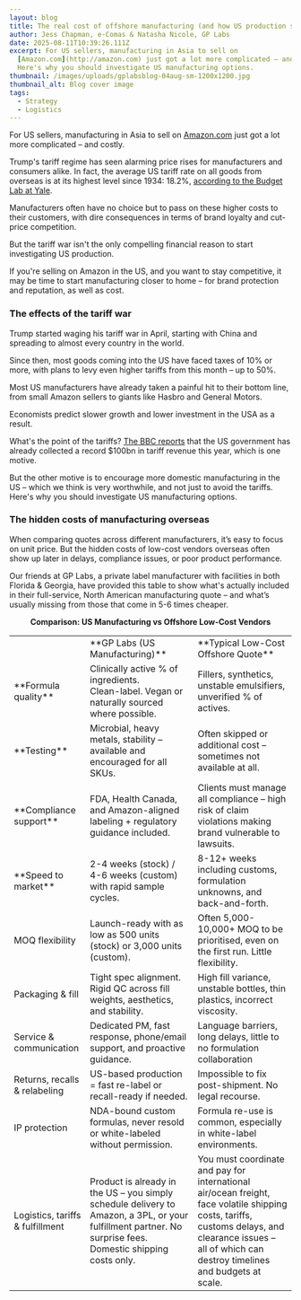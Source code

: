 ```yaml
---
layout: blog
title: The real cost of offshore manufacturing (and how US production solves it!)
author: Jess Chapman, e-Comas & Natasha Nicole, GP Labs
date: 2025-08-11T10:39:26.111Z
excerpt: For US sellers, manufacturing in Asia to sell on
  [Amazon.com](http://amazon.com) just got a lot more complicated – and costly.
  Here's why you should investigate US manufacturing options.
thumbnail: /images/uploads/gplabsblog-04aug-sm-1200x1200.jpg
thumbnail_alt: Blog cover image
tags:
  - Strategy
  - Logistics
---
```

<!--StartFragment-->

For US sellers, manufacturing in Asia to sell on [Amazon.com](http://amazon.com) just got a lot more complicated – and costly. 

Trump's tariff regime has seen alarming price rises for manufacturers and consumers alike. In fact, the average US tariff rate on all goods from overseas is at its highest level since 1934: 18.2%, [according to the Budget Lab at Yale](https://budgetlab.yale.edu/research/state-us-tariffs-july-28-2025).

Manufacturers often have no choice but to pass on these higher costs to their customers, with dire consequences in terms of brand loyalty and cut-price competition. 

But the tariff war isn't the only compelling financial reason to start investigating US production.

If you're selling on Amazon in the US, and you want to stay competitive, it may be time to start manufacturing closer to home – for brand protection and reputation, as well as cost. 

### The effects of the tariff war

Trump started waging his tariff war in April, starting with China and spreading to almost every country in the world. 

Since then, most goods coming into the US have faced taxes of 10% or more, with plans to levy even higher tariffs from this month – up to 50%. 

Most US manufacturers have already taken a painful hit to their bottom line, from small Amazon sellers to giants like Hasbro and General Motors. 

Economists predict slower growth and lower investment in the USA as a result. 

What's the point of the tariffs? [The BBC reports](https://www.bbc.co.uk/news/articles/cqx2xx8qpl4o) that the US government has already collected a record $100bn in tariff revenue this year, which is one motive.

But the other motive is to encourage more domestic manufacturing in the US – which we think is very worthwhile, and not just to avoid the tariffs. Here's why you should investigate US manufacturing options. 

### The hidden costs of manufacturing overseas 

When comparing quotes across different manufacturers, it’s easy to focus on unit price. But the hidden costs of low-cost vendors overseas often show up later in delays, compliance issues, or poor product performance.

Our friends at GP Labs, a private label manufacturer with facilities in both Florida & Georgia, have provided this table to show what's actually included in their full-service, North American manufacturing quote – and what’s usually missing from those that come in 5-6 times cheaper.

**<center> Comparison: US Manufacturing vs Offshore Low-Cost Vendors <center>**

<table>
  <tr> 
    <td></td>
    <td>**GP Labs (US Manufacturing)**</td>
    <td>**Typical Low-Cost Offshore Quote**</td>
  </tr>
  <tr> 
    <td>**Formula quality**</td>
    <td>Clinically active % of ingredients. <br> Clean-label. Vegan or naturally sourced where possible.</td>
    <td>Fillers, synthetics, unstable emulsifiers, unverified % of actives.</td>
  </tr>
    <td>**Testing**</td>
    <td>Microbial, heavy metals, stability – available and encouraged for all SKUs.</td>
    <td>Often skipped or additional cost – sometimes not available at all.</td>
  </tr>
  <tr> 
    <td>**Compliance support**</td>
    <td>FDA, Health Canada, and Amazon-aligned labeling + regulatory guidance included.</td>
    <td>Clients must manage all compliance – high risk of claim violations making brand vulnerable to lawsuits.</td>
  </tr>
 <td>**Speed to market**</td>
    <td>2-4 weeks (stock) / 4-6 weeks (custom) with rapid sample cycles.</td>
    <td>8-12+ weeks including customs, formulation unknowns, and back-and-forth.
  <tr> 
    <td>MOQ flexibility</td>
    <td>Launch-ready with as low as 500 units (stock) or 3,000 units (custom).</td>
    <td>Often 5,000-10,000+ MOQ to be prioritised, even on the first run. Little flexibility.</td>
  </tr>
  <td>Packaging & fill</td>
    <td>Tight spec alignment. Rigid QC across fill weights, aesthetics, and stability.</td>
    <td>High fill variance, unstable bottles, thin plastics, incorrect viscosity.</td>
  <tr> 
    <td>Service & communication</td>
    <td>Dedicated PM, fast response, phone/email support, and proactive guidance.</td>
    <td>Language barriers, long delays, little to no formulation collaboration</td>
  </tr>
  <td>Returns, recalls & relabeling</td>
    <td>US-based production = fast re-label or recall-ready if needed.</td>
    <td>Impossible to fix post-shipment. No legal recourse.</td>
  <tr> 
    <td>IP protection</td>
    <td>NDA-bound custom formulas, never resold or white-labeled without permission.</td>
    <td>Formula re-use is common, especially in white-label environments.</td>
  </tr>
  <td>Logistics, tariffs & fulfillment</td>
    <td>Product is already in the US – you simply schedule delivery to Amazon, a 3PL, or your fulfillment partner. No surprise fees. Domestic shipping costs only.</td>
    <td>You must coordinate and pay for international air/ocean freight, face volatile shipping costs, tariffs, customs delays, and clearance issues – all of which can destroy timelines and budgets at scale.
  </tr>
</table>

<!--EndFragment-->
